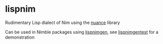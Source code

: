 # lispnim

Rudimentary Lisp dialect of Nim using the [nuance](https://github.com/metagn/nuance) library

Can be used in Nimble packages using [lispnimgen](https://github.com/metagn/lispnimgen),
see [lispnimgentest](https://github.com/metagn/lispnimgentest) for a demonstration
